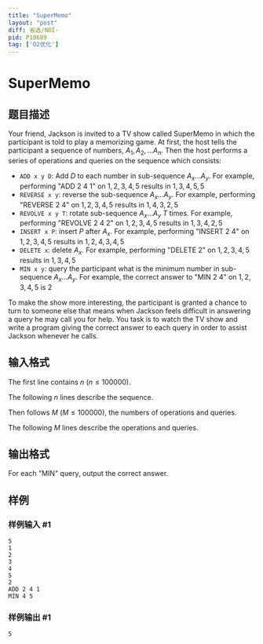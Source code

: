 ```yaml
---
title: "SuperMemo"
layout: "post"
diff: 省选/NOI-
pid: P10689
tag: ['O2优化']
---
```

# SuperMemo
## 题目描述

Your friend, Jackson is invited to a TV show called SuperMemo in which the participant is told to play a memorizing game. At first, the host tells the participant a sequence of numbers, $A_1, A_2, \ldots A_n$. Then the host performs a series of operations and queries on the sequence which consists:

  * `ADD x y D`: Add $D$ to each number in sub-sequence $A_x \ldots A_y$. For example, performing "ADD 2 4 1" on $1, 2, 3, 4, 5$ results in $1, 3, 4, 5, 5$
  * `REVERSE x y`: reverse the sub-sequence ${A_x \ldots A_y}$. For example, performing "REVERSE 2 4" on $1, 2, 3, 4, 5$ results in $1, 4, 3, 2, 5$
  * `REVOLVE x y T`: rotate sub-sequence ${A_x \ldots A_y}$ $T$ times. For example, performing "REVOLVE 2 4 2" on $1, 2, 3, 4, 5$ results in $1, 3, 4, 2, 5$
  * `INSERT x P`: insert $P$ after $A_x$. For example, performing "INSERT 2 4" on $1, 2, 3, 4, 5$ results in $1, 2, 4, 3, 4, 5$
  * `DELETE x`: delete $A_x$. For example, performing "DELETE 2" on $1, 2, 3, 4, 5$ results in $1, 3, 4, 5$
  * `MIN x y`: query the participant what is the minimum number in sub-sequence $A_x \ldots A_y$. For example, the correct answer to "MIN 2 4" on $1, 2, 3, 4, 5$ is $2$

To make the show more interesting, the participant is granted a chance to turn to someone else that means when Jackson feels difficult in answering a query he may call you for help. You task is to watch the TV show and write a program giving the correct answer to each query in order to assist Jackson whenever he calls.
## 输入格式

The first line contains $n$ ($n \leq 100000$).

The following $n$ lines describe the sequence.

Then follows $M$ ($M \leq 100000$), the numbers of operations and queries.

The following $M$ lines describe the operations and queries. 
## 输出格式

For each "MIN" query, output the correct answer.
## 样例

### 样例输入 #1
```
5
1
2
3
4
5
2
ADD 2 4 1
MIN 4 5
```
### 样例输出 #1
```
5
```
